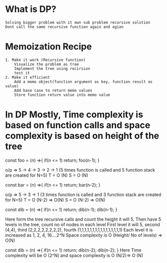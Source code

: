 # What is DP?
    Solving bigger problem with it own sub problem recursive solution 
    Dont call the same recursive function again and agian 

# Memoization Recipe
    1. Make it work (Recursive function)
        Visualize the problem as tree
        Implement the tree using recirsion
        test it
    2. Make it efficient
        Add a memo object(function argument as key, function result as value)
        Add base case to return memo values
        Store function return value into memo value 

<!-- To calculate Time and space complexity -->
# In DP Mostly, Time complexity is based on function calls and space complexity is based on height of the tree
const foo = (n) =>{
    if(n <= 1) return;
    foo(n-1);
}

o/p => 5 -> 4 -> 3 -> 2 -> 1 (5 times function is called and 5 function stack are created for N=5)
T = O (N)
S = O (N)

<!--  -->

const bar = (n) =>{
    if(n <= 1) return;
    bar(n-2);
}

o/p => 5 -> 3 -> 1 (3 times function is called and 3 function stack are created for N=5)
T = O (N-2) => O(N)
S = O (N-2) => O(N)

<!--  -->

const dib = (n) =>{
    if(n <= 1) return;
    dib(n-1);
    dib(n-1);
}

Here form the tree recursive calls and count the height it will 5. Then have 5 levels in the tree, count no of nodes in each level 
First level it will 5, second (4,4), third (2,2,2,2,2,2,2,2), fourth (1,1,1,1,1,1,1,1,1,1,1,1,1,1,1,1)
Each level it is increased as 1, 2, 4, 16....2^N
Space complexity is O (Height/ No of levels) => O(N)

<!--  -->
const dib = (n) =>{
    if(n <= 1) return;
    dib(n-2);
    dib(n-2);
}
Here Time complexity will be O (2^N) and space complexity is O (N/2)=> O (N)